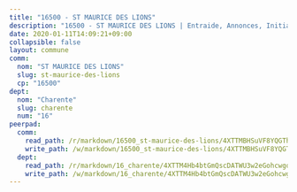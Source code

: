 ```yaml
---
title: "16500 - ST MAURICE DES LIONS"
description: "16500 - ST MAURICE DES LIONS | Entraide, Annonces, Initiatives"
date: 2020-01-11T14:09:21+09:00
collapsible: false
layout: commune
comm:
  nom: "ST MAURICE DES LIONS"
  slug: st-maurice-des-lions
  cp: "16500"
dept:
  nom: "Charente"
  slug: charente
  num: "16"
peerpad:
  comm:
    read_path: /r/markdown/16500_st-maurice-des-lions/4XTTMBHSuVF8YQGTh2KxQH4L43zziDinSnGe2HJStJpZ3C3vm
    write_path: /w/markdown/16500_st-maurice-des-lions/4XTTMBHSuVF8YQGTh2KxQH4L43zziDinSnGe2HJStJpZ3C3vm-K3TgV1ogmchGW2iGf6Hm6xgc4BUtesTx1PRBWrF5bRFdXFd1KPQenVmALvoUmTfwFaTXgedA2CV6CHJW4TgkfE3DrENHeZcVsHKm2bGkNhibi2wXTzQEQPevNXfXyuMuN8rVpgmb
  dept:
    read_path: /r/markdown/16_charente/4XTTM4Hb4btGmQscDATWU3w2eGohcwgqasCDtGWVahJnAEsq8
    write_path: /w/markdown/16_charente/4XTTM4Hb4btGmQscDATWU3w2eGohcwgqasCDtGWVahJnAEsq8-K3TgU9zhAjxEMbYrSr9VB24idAgS7xBryN3TjEsJmsrToRfRc8PWUu9zDXmtMXWLR7TNqZhAPJFsnJ4QbuWpLJvHpyW2q8LZxtsaakTfiMdj4HFsc11ZXzpn4aT8zYKZzSLwV1CA
---
```


